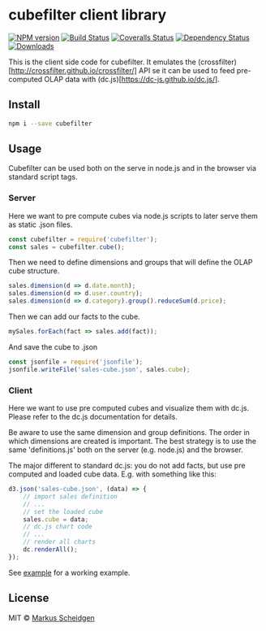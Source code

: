 # cubefilter client library

[![NPM version][npm-image]][npm-url]
[![Build Status][travis-image]][travis-url]
[![Coveralls Status][coveralls-image]][coveralls-url]
[![Dependency Status][depstat-image]][depstat-url]
[![Downloads][download-badge]][npm-url]

This is the client side code for cubefilter. It emulates the (crossfilter)[http://crossfilter.github.io/crossfilter/] 
API se it can be used to feed pre-computed OLAP data with (dc.js)[https://dc-js.github.io/dc.js/].

## Install

```sh
npm i --save cubefilter
```

## Usage
Cubefilter can be used both on the serve in node.js and in the browser 
via standard script tags.

### Server
Here we want to pre compute cubes via node.js scripts 
to later serve them as static .json files.
```js
const cubefilter = require('cubefilter');
const sales = cubefilter.cube();
```

Then we need to define dimensions and groups that will define the OLAP cube
structure.
```js
sales.dimension(d => d.date.month);
sales.dimension(d => d.user.country);
sales.dimension(d => d.category).group().reduceSum(d.price);
```

Then we can add our facts to the cube.
```js
mySales.forEach(fact => sales.add(fact));
```

And save the cube to .json
```js
const jsonfile = require('jsonfile');
jsonfile.writeFile('sales-cube.json', sales.cube);
```

### Client
Here we want to use pre computed cubes and visualize them with dc.js.
Please refer to the dc.js documentation for details. 

Be aware to use the same dimension and group definitions. The order in which
dimensions are created is important. 
The best strategy is to use the same 'definitions.js' both 
on the server (e.g. node.js) and the browser.

The major different to standard dc.js: you do not add facts, but use
pre computed and loaded cube data. E.g. with something like this:
```js
d3.json('sales-cube.json', (data) => {
    // import sales definition
    // ...
    // set the loaded cube       
    sales.cube = data;        
    // dc.js chart code
    // ...
    // render all charts
    dc.renderAll();
});
```

See [example](http://github.com/markus1978/cubefilter/example) for a working example.

## License

MIT © [Markus Scheidgen](http://github.com/markus1978)

[npm-url]: https://npmjs.org/package/cubefilter
[npm-image]: https://img.shields.io/npm/v/cubefilter.svg?style=flat-square

[travis-url]: https://travis-ci.org/markus1978/cubefilter
[travis-image]: https://img.shields.io/travis/markus1978/cubefilter.svg?style=flat-square

[coveralls-url]: https://coveralls.io/r/markus1978/cubefilter
[coveralls-image]: https://img.shields.io/coveralls/markus1978/cubefilter.svg?style=flat-square

[depstat-url]: https://david-dm.org/markus1978/cubefilter
[depstat-image]: https://david-dm.org/markus1978/cubefilter.svg?style=flat-square

[download-badge]: http://img.shields.io/npm/dm/cubefilter.svg?style=flat-square

